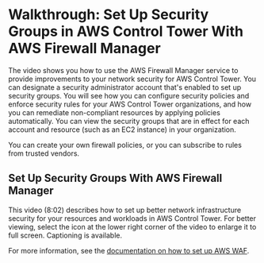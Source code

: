 # Walkthrough: Set Up Security Groups in AWS Control Tower With AWS Firewall Manager<a name="firewall-setup-walkthrough"></a>

The video shows you how to use the AWS Firewall Manager service to provide improvements to your network security for AWS Control Tower\. You can designate a security administrator account that's enabled to set up security groups\. You will see how you can configure security policies and enforce security rules for your AWS Control Tower organizations, and how you can remediate non\-compliant resources by applying policies automatically\. You can view the security groups that are in effect for each account and resource \(such as an EC2 instance\) in your organization\.

You can create your own firewall policies, or you can subscribe to rules from trusted vendors\.

## Set Up Security Groups With AWS Firewall Manager<a name="firewall-manager-video"></a>

This video \(8:02\) describes how to set up better network infrastructure security for your resources and workloads in AWS Control Tower\. For better viewing, select the icon at the lower right corner of the video to enlarge it to full screen\. Captioning is available\.

For more information, see the [documentation on how to set up AWS WAF](https://docs.aws.amazon.com/waf/latest/developerguide/setting-up-waf.html)\.